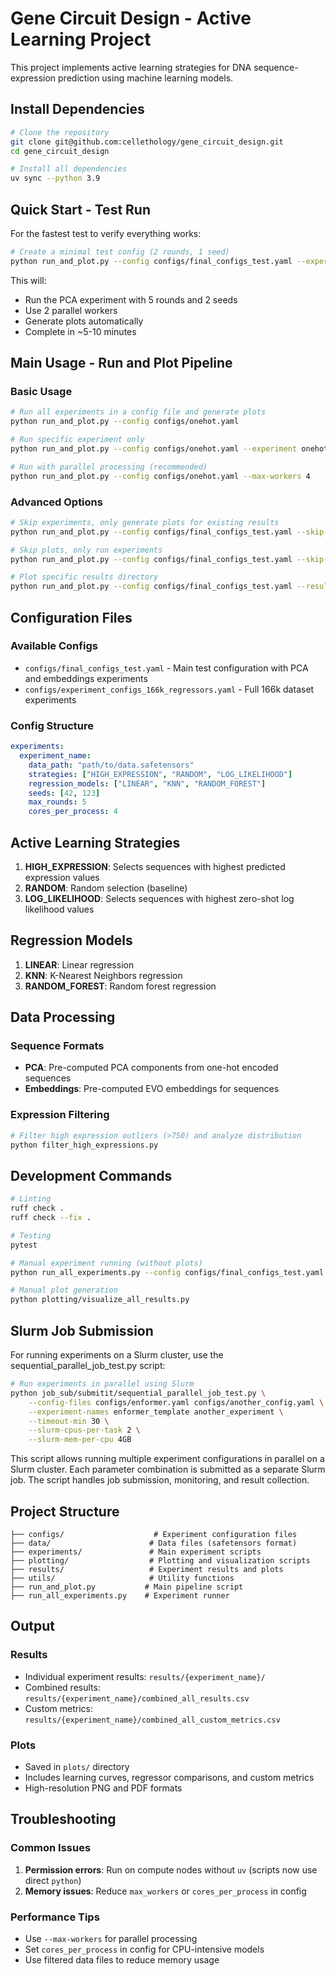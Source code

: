 # Gene Circuit Design - Active Learning Project

This project implements active learning strategies for DNA sequence-expression prediction using machine learning models.

## Install Dependencies
```bash
# Clone the repository
git clone git@github.com:cellethology/gene_circuit_design.git
cd gene_circuit_design

# Install all dependencies
uv sync --python 3.9
```

## Quick Start - Test Run

For the fastest test to verify everything works:

```bash
# Create a minimal test config (2 rounds, 1 seed)
python run_and_plot.py --config configs/final_configs_test.yaml --experiment onehot_pca_experiment --max-workers 2
```

This will:
- Run the PCA experiment with 5 rounds and 2 seeds
- Use 2 parallel workers
- Generate plots automatically
- Complete in ~5-10 minutes

## Main Usage - Run and Plot Pipeline

### Basic Usage
```bash
# Run all experiments in a config file and generate plots
python run_and_plot.py --config configs/onehot.yaml

# Run specific experiment only
python run_and_plot.py --config configs/onehot.yaml --experiment onehot_pad

# Run with parallel processing (recommended)
python run_and_plot.py --config configs/onehot.yaml --max-workers 4
```

### Advanced Options
```bash
# Skip experiments, only generate plots for existing results
python run_and_plot.py --config configs/final_configs_test.yaml --skip-experiments

# Skip plots, only run experiments
python run_and_plot.py --config configs/final_configs_test.yaml --skip-plots

# Plot specific results directory
python run_and_plot.py --config configs/final_configs_test.yaml --results-dir results/final_test/onehot_pca
```

## Configuration Files

### Available Configs
- `configs/final_configs_test.yaml` - Main test configuration with PCA and embeddings experiments
- `configs/experiment_configs_166k_regressors.yaml` - Full 166k dataset experiments

### Config Structure
```yaml
experiments:
  experiment_name:
    data_path: "path/to/data.safetensors"
    strategies: ["HIGH_EXPRESSION", "RANDOM", "LOG_LIKELIHOOD"]
    regression_models: ["LINEAR", "KNN", "RANDOM_FOREST"]
    seeds: [42, 123]
    max_rounds: 5
    cores_per_process: 4
```

## Active Learning Strategies

1. **HIGH_EXPRESSION**: Selects sequences with highest predicted expression values
2. **RANDOM**: Random selection (baseline)
3. **LOG_LIKELIHOOD**: Selects sequences with highest zero-shot log likelihood values

## Regression Models

1. **LINEAR**: Linear regression
2. **KNN**: K-Nearest Neighbors regression
3. **RANDOM_FOREST**: Random forest regression

## Data Processing

### Sequence Formats
- **PCA**: Pre-computed PCA components from one-hot encoded sequences
- **Embeddings**: Pre-computed EVO embeddings for sequences

### Expression Filtering
```bash
# Filter high expression outliers (>750) and analyze distribution
python filter_high_expressions.py
```

## Development Commands

```bash
# Linting
ruff check .
ruff check --fix .

# Testing
pytest

# Manual experiment running (without plots)
python run_all_experiments.py --config configs/final_configs_test.yaml --max-workers 4

# Manual plot generation
python plotting/visualize_all_results.py
```

## Slurm Job Submission

For running experiments on a Slurm cluster, use the sequential_parallel_job_test.py script:

```bash
# Run experiments in parallel using Slurm
python job_sub/submitit/sequential_parallel_job_test.py \
    --config-files configs/enformer.yaml configs/another_config.yaml \
    --experiment-names enformer_template another_experiment \
    --timeout-min 30 \
    --slurm-cpus-per-task 2 \
    --slurm-mem-per-cpu 4GB
```

This script allows running multiple experiment configurations in parallel on a Slurm cluster. Each parameter combination is submitted as a separate Slurm job. The script handles job submission, monitoring, and result collection.

## Project Structure

```
├── configs/                    # Experiment configuration files
├── data/                      # Data files (safetensors format)
├── experiments/               # Main experiment scripts
├── plotting/                  # Plotting and visualization scripts
├── results/                   # Experiment results and plots
├── utils/                     # Utility functions
├── run_and_plot.py           # Main pipeline script
├── run_all_experiments.py    # Experiment runner
```

## Output

### Results
- Individual experiment results: `results/{experiment_name}/`
- Combined results: `results/{experiment_name}/combined_all_results.csv`
- Custom metrics: `results/{experiment_name}/combined_all_custom_metrics.csv`

### Plots
- Saved in `plots/` directory
- Includes learning curves, regressor comparisons, and custom metrics
- High-resolution PNG and PDF formats

## Troubleshooting

### Common Issues

1. **Permission errors**: Run on compute nodes without `uv` (scripts now use direct `python`)
2. **Memory issues**: Reduce `max_workers` or `cores_per_process` in config

### Performance Tips
- Use `--max-workers` for parallel processing
- Set `cores_per_process` in config for CPU-intensive models
- Use filtered data files to reduce memory usage

